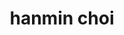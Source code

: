 ---
layout: member
title: hanmin choi
position: Master student
image: /images/people/hanmin-choi.jpg
---